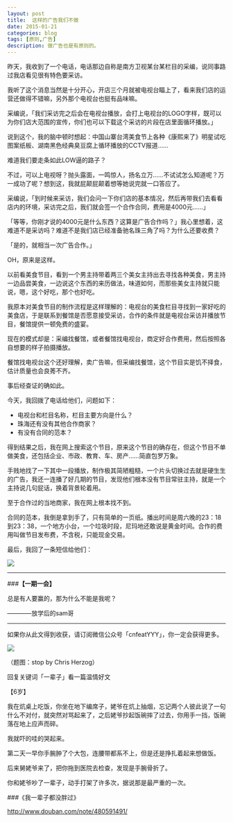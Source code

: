 ```yaml
---
layout: post
title:  这样的广告我们不做
date: 2015-01-21
categories: blog
tags: [原则,广告]
description: 做广告也是有原则的。
---
```



昨天，我收到了一个电话，电话那边自称是南方卫视某台某栏目的采编，说同事路过我店看见很有特色要采访。

我听了这个消息当然是十分开心，开店三个月就被电视台瞄上了，看来我们店的运营还做得不错嘛，另外那个电视台也挺有品味嘛。

采编说，「我们采访完之后会在电视台播放，会打上电视台的LOGO字样，既可以为你们店大范围的宣传，你们也可以下载这个采访的片段在店里面循环播放。」

说到这个，我的脑中顿时想起：中国山寨台湾美食节上各种《康熙来了》明星试吃图案纸板、湖南黑色经典臭豆腐上循环播放的CCTV报道……

难道我们要走条如此LOW逼的路子？

不过，可以上电视呀？抛头露面，一鸣惊人，扬名立万……不试试怎么知道呢？万一成功了呢？想到这，我就屁颠屁颠着想等她说完就一口答应了。

采编说，「到时候来采访，我们会问一下你们店的基本情况，然后再带我们去看看店内的环境，采访完之后，我们就会签一个合作合同，费用是4000元……」

「等等，你刚才说的4000元是什么东西？这算是广告合作吗？」我心里想着，这难道不是采访吗？难道不是我们店已经准备驰名珠三角了吗？为什么还要收费？

「是的，就相当一次广告合作。」

OH，原来是这样。

以前看美食节目，看到一个男主持带着两三个美女主持出去寻找各种美食，男主持一边品尝美食，一边说这个东西的来历做法，味道如何，而那些美女主持就只能说，嗯，这个好吃，那个也好吃。

我原本对美食节目的制作流程是这样理解的：电视台的美食栏目寻找到一家好吃的美食店，于是联系到餐馆是否愿意接受采访，合作的条件就是电视台采访并播放节目，餐馆提供一顿免费的盛宴。

现在的模式却是：采编找餐馆，或者餐馆找电视台，商定好合作费用，然后按照各自想要的样子拍摄播放。

餐馆找电视台这个还好理解，卖广告嘛，但采编找餐馆，这个节目实是饥不择食，估计质量也会良莠不齐。

事后经查证的确如此。

今天，我回拨了电话给他们，问题如下：

- 电视台和栏目名称，栏目主要方向是什么？
- 珠海还有没有其他合作商家？
- 有没有合同的范本？

得到结果之后，我在网上搜索这个节目，原来这个节目的确存在，但这个节目不单做美食，还包括企业、市政、教育、车、房产……简直包罗万象。

手贱地找了一下其中一段播放，制作极其简陋粗糙，一个片头切换过去就是硬生生的广告，我还一连播了好几期的节目，发现他们根本没有节目常驻主持，就是一个主持说几句屁话，换着背景轮着用。

至于合作过的当地商家，我在网上根本找不到。

合同的范本，我倒是拿到手了，只有简单的一页纸。播出时间是周六晚的23：18到23：38，一个地方小台，一个垃圾时段，尼玛地还敢说是黄金时间。合作的费用叫做节目发布费，不含税，只能现金交易。

最后，我回了一条短信给他们：


![](http://cnfeat.qiniudn.com/1461103775.jpg)




---

###**【一期一会】**

总是有人要赢的，那为什么不能是我呢？

————放学后的sam哥

----

如果你从此文得到收获，请订阅微信公众号「cnfeatYYY」，你一定会获得更多。

![](http://7d9mjz.com1.z0.glb.clouddn.com/2014-12-15.jpg)

（题图：stop by Chris Herzog）

回复关键词「一辈子」看一篇温情好文

【6岁】

我在炕桌上吃饭，你坐在地下编席子，姥爷在炕上抽烟，忘记两个人彼此说了一句什么不对付，就突然对骂起来了，之后姥爷抄起饭碗摔了过去，你用手一挡，饭碗落在地上应声而碎。

我就吓的哇的哭起来。

第二天一早你手腕肿了个大包，连腰带都系不上，但是还是挣扎着起来想做饭。

后来舅姥爷来了，把你拖到医院去检查，发现是手腕骨折了。

你和姥爷吵了一辈子，动手打架了许多次，据说那是最严重的一次。

###《我一辈子都没胖过》

http://www.douban.com/note/480591491/




